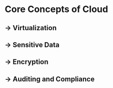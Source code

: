 # Core Concepts of Cloud

## -> Virtualization

## -> Sensitive Data&#x20;

## -> Encryption&#x20;

## -> Auditing and Compliance&#x20;
